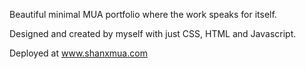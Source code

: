 Beautiful minimal MUA portfolio where the work speaks for itself.

Designed and created by myself with just CSS, HTML and Javascript. 

Deployed at www.shanxmua.com
